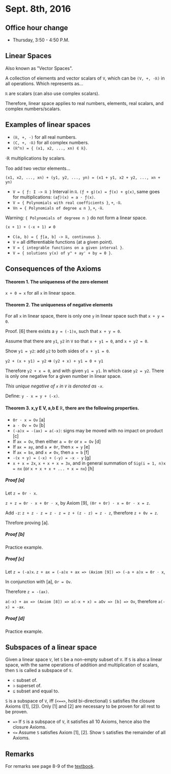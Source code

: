 Sept. 8th, 2016
===============

Office hour change
------------------

- Thursday, 3:50 - 4:50 P.M.

Linear Spaces
-------------

Also known as "Vector Spaces".

A collection of elements and vector scalars of `V`, which can be `(V, +, ·ℝ)` in all operations. Which represents as...

`ℝ` are scalars (can also use complex scalars).

Therefore, linear space applies to real numbers, elements, real scalars, and complex numbers/scalars.

Examples of linear spaces
-------------------------

- `(ℝ, +, ·)` for all real numbers.
- `(C, +, ·ℝ)` for all complex numbers.
- `(ℝ^n) = { (x1, x2, ..., xn) ∈ ℝ}`.

·ℝ multiplications by scalars.

Too add two vector elements...

`(x1, x2, ..., xn) + (y1, y2, ..., yn) = (x1 + y1, x2 + y2, ..., xn + yn)`

- `V = { ƒ: I -> ℝ }` Interval in `ℝ`. `(ƒ + g)(x) = ƒ(x) + g(x)`, same goes for multiplications: `(aƒ)(x) = a · ƒ(x)`.
- `V = { Polynomials with real coefficients }`, `+`, `·ℝ`.
- `Vn = { Polynomials of degree ≤ n }`, `+`, `·ℝ`.

Warning:
`{ Polynomials of degreee n }` do not form a linear space.

`(x + 1) + (-x + 1) ≠ 0`

- `C(a, b) = { ƒ[a, b] -> ℝ, continuous }`.
- `V` = all differentiable functions (at a given point).
- `V = { integrable functions on a given interval }`.
- `V = { solutions y(x) of y" + ay' + by = 0 }`.

<div class="page-break"></div>

Consequences of the Axioms
--------------------------

#### Theorem 1. The uniqueness of the zero element

`x + 0 = x` for all `x` in linear space.

#### Theorem 2. The uniqueness of negative elements

For all `x` in linear space, there is only one `y` in linear space such that `x + y = 0`.

Proof. [6] there exists a `y = (-1)x`, such that `x + y = 0`.

Assume that there are `y1`, `y2` in `V` so that `x + y1 = 0`, and `x + y2 = 0`.

Show `y1 = y2`: add `y2` to both sides of `x + y1 = 0`.

`y2 + (x + y1) = y2` => `(y2 + x) + y1 = 0 + y1`

Therefore `y2 + x = 0`, and with given `y1 = y1`. In which case `y2 = y2`. There is only one negative for a given number in linear space.

*This unique negative of `x` in `V` is denoted as `-x`.*

Define: `y - x = y + (-x)`.

#### Theorem 3. x,y E V, a,b E ℝ, there are the following properties.

- `0r · x = Ov` [a]
- `a · Ov = Ov` [b]
- `(-a)x = -(ax) = a(-x)`: signs may be moved with no impact on product [c]
- If `ax = Ov`, then either `a = 0r` or `x = Ov` [d]
- If `ax = ay`, and `a ≠ 0r`, then `x = y` [e]
- If `ax = bx`, and `x ≠ Ov`, then `a = b` [f]
- `-(x + y) = (-x) + (-y) = -x - y` [g]
- `x + x = 2x`, `x + x + x = 3x`, and in general summation of `Sig(i = 1, n)x = nx` (or `x + x + x + ... + x = nx`) [h]

##### Proof [a]

Let `z = 0r · x`.

`z + z = 0r · x + 0r · x`, by Axiom [9], `(0r + 0r) · x = 0r · x = z`.

Add `-z`: `z + z - z = z - z = z + (z - z) = z - z`, therefore `z + 0v = z`.

Threfore proving [a].

<div class="page-break"></div>

##### Proof [b]

Practice example.

##### Proof [c]

Let `z = (-a)x`. `z + ax = (-a)x + ax => (Axiom [9]) => (-a + a)x = 0r · x`,

In conjunction with [a], `Or = Ov`.

Therefore `z = -(ax)`.

`a(-x) + ax => (Axiom [8]) => a(-x + x) = aOv => [b] => Ov`, therefore `a(-x) = -ax`.

##### Proof [d]

Practice example.

Subspaces of a linear space
---------------------------

Given a linear space `V`, let `S` be a non-empty subset of `V`. If `S` is also a linear space, with the same operations of addition and multiplication of scalars, then `S` is called a subspace of `V`.

- `⊂` subset of.
- `⊃` superset of.
- `⊆` subset and equal to.

`S` is a subspace of `V`, iff (`<==>`, hold bi-directional) `S` satisfies the closure Axioms ([1], [2]). Only [1] and [2] are necessary to be proven for all rest to be proven.

- `=>` If `S` is a subspace of `V`, it satisfies all 10 Axioms, hence also the closure Axioms.
- `<=` Assume `S` satisfies Axiom [1], [2]. Show `S` satisfies the remainder of all Axioms.

Remarks
-------

For remarks see page 8-9 of the [textbook](https://books.google.com/books?vid=ISBN9780471000075).
